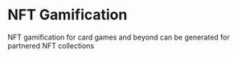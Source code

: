 # NFT Gamification

NFT gamification for card games and beyond can be generated for partnered NFT collections
